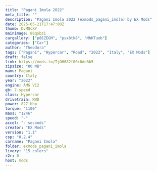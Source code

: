 ```yaml
---
title: "Pagani Imola 2022"
meta_title: ""
description: "Pagani Imola 2022 (exmods_pagani_imola) by EX Mods"
date: 2025-05-21T17:47:00Z
thumb: DvMQcXY
mainimage: 86qSbzi
cargallery: ["p8EZEGM", "psx8tk8", "MhKTuob"]
categories: ["Car"]
author: "Theodora"
tags: ["Pagani", "Hypercar", "Road", "2022", "Italy", "EX Mods"]
draft: false
link: https://mods.to/TjOH682f00c0de8b5
zipsize: "80 MB"
manu: Pagani
country: Italy
year: "2022"
engine: AMG V12
gb: 7-speed
class: Hypercar
drivetrain: RWD
power: 827 bhp 
torque: "1100"
mass: "1246"
speed: "-"
accel: "- seconds"
creator: "EX Mods"
version: "1.1"
csp: "0.2.4"
carname: "Pagani Imola"
folder: exmods_pagani_imola
livery: "15 colors"
r2r: 0
host: mods
---
```

